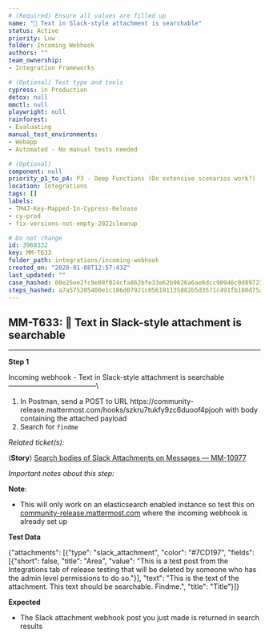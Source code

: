 ```yaml
---
# (Required) Ensure all values are filled up
name: "🚀 Text in Slack-style attachment is searchable"
status: Active
priority: Low
folder: Incoming Webhook
authors: ""
team_ownership: 
- Integration Frameworks

# (Optional) Test type and tools
cypress: in Production
detox: null
mmctl: null
playwright: null
rainforest: 
- Evaluating
manual_test_environments: 
- Webapp
- Automated - No manual tests needed

# (Optional)
component: null
priority_p1_to_p4: P3 - Deep Functions (Do extensive scenarios work?)
location: Integrations
tags: []
labels: 
- TM4J-Key-Mapped-In-Cypress-Release
- cy-prod
- fix-versions-not-empty-2022cleanup

# Do not change
id: 3968332
key: MM-T633
folder_path: integrations/incoming-webhook
created_on: "2020-01-08T12:57:43Z"
last_updated: ""
case_hashed: 00e25ee2fc9e08f024cfa862bfe33e62b9626a6ae6dcc90946c0d89723e423731b5d00de8cd6eb1136fc3fbb828447f8
steps_hashed: a7a575205400e1c186d07921c056191135882b5d3571c491fb180d75aa53309059494be32990a4cf303b051db30674dd
---
```


## MM-T633: 🚀 Text in Slack-style attachment is searchable

---

**Step 1**

Incoming webhook - Text in Slack-style attachment is searchable\
–––––––––––––––––––––––––\\

1. In Postman, send a POST to URL https\://community-release.mattermost.com/hooks/szkru7tukfy9zc6duoof4pjooh with body containing the attached payload
2. Search for `findme`

_Related ticket(s):_

(**Story**) [Search bodies of Slack Attachments on Messages — MM-10977](https://mattermost.atlassian.net/browse/MM-10977)

_Important notes about this step:_

**Note**:

- This will only work on an elasticsearch enabled instance so test this on [community-release.mattermost.com](https://community-release.mattermost.com/core/channels/qa-private) where the incoming webhook is already set up

**Test Data**

{"attachments": \[{"type": "slack\_attachment", "color": "#7CD197", "fields": \[{"short": false, "title": "Area", "value": "This is a test post from the Integrations tab of release testing that will be deleted by someone who has the admin level permissions to do so."}], "text": "This is the text of the attachment. This text should be searchable. Findme.", "title": "Title"}]}

**Expected**

- The Slack attachment webhook post you just made is returned in search results
